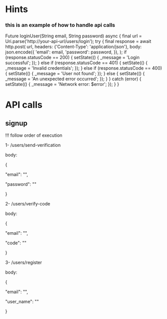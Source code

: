 
# Hints

### this is an example of how to handle api calls

Future<void> loginUser(String email, String password) async {
  final url = Uri.parse('http://your-api-url/users/login');
  try {
    final response = await http.post(
      url,
      headers: {'Content-Type': 'application/json'},
      body: json.encode({
        'email': email,
        'password': password,
      }),
    );
    if (response.statusCode == 200) {
      setState(() {
        _message = 'Login successful';
      });
    } else if (response.statusCode == 401) {
      setState(() {
        _message = 'Invalid credentials';
      });
    } else if (response.statusCode == 400) {
      setState(() {
        _message = 'User not found';
      });
    } else {
      setState(() {
        _message = 'An unexpected error occurred';
      });
    }
  } catch (error) {
    setState(() {
      _message = 'Network error: $error';
    });
  }
}


# API calls

## signup

!!! follow order of execution

1-
/users/send-verification

body:

{

  "email": "",
  
  "password": ""
  
}

2-
/users/verify-code

body:

{

  "email": "",
  
  "code": ""
  
}

3-
/users/register

body:

{

  "email": "",

  "user_name": ""

}




